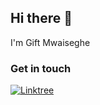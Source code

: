 ## Hi there 👋

I'm Gift Mwaiseghe

### Get in touch

[![Linktree](https://img.shields.io/badge/Linktree-39E09B?style=for-the-badge&logo=linktree&logoColor=white)](https://linktr.ee/mwaiseghe)